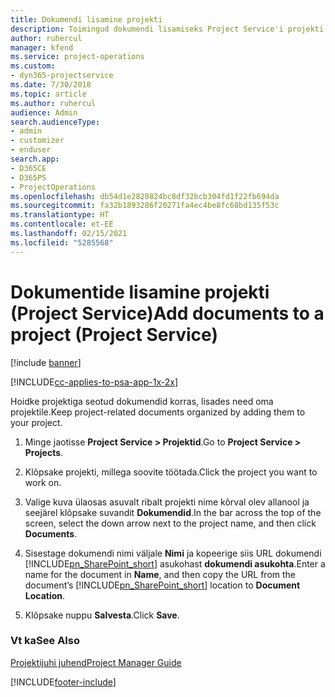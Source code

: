 ```yaml
---
title: Dokumendi lisamine projekti
description: Toimingud dokumendi lisamiseks Project Service'i projekti
author: ruhercul
manager: kfend
ms.service: project-operations
ms.custom:
- dyn365-projectservice
ms.date: 7/30/2018
ms.topic: article
ms.author: ruhercul
audience: Admin
search.audienceType:
- admin
- customizer
- enduser
search.app:
- D365CE
- D365PS
- ProjectOperations
ms.openlocfilehash: db54d1e2820824bc8df32bcb304fd1f22fb694da
ms.sourcegitcommit: fa32b1893286f20271fa4ec4be8fc68bd135f53c
ms.translationtype: HT
ms.contentlocale: et-EE
ms.lasthandoff: 02/15/2021
ms.locfileid: "5285568"
---
```

# <a name="add-documents-to-a-project-project-service"></a><span data-ttu-id="fc1d6-103">Dokumentide lisamine projekti (Project Service)</span><span class="sxs-lookup"><span data-stu-id="fc1d6-103">Add documents to a project (Project Service)</span></span>

[!include [banner](../includes/psa-now-project-operations.md)]

[!INCLUDE[cc-applies-to-psa-app-1x-2x](../includes/cc-applies-to-psa-app-1x-2x.md)]

<span data-ttu-id="fc1d6-104">Hoidke projektiga seotud dokumendid korras, lisades need oma projektile.</span><span class="sxs-lookup"><span data-stu-id="fc1d6-104">Keep project-related documents organized by adding them to your project.</span></span>  
  
1. <span data-ttu-id="fc1d6-105">Minge jaotisse **Project Service > Projektid**.</span><span class="sxs-lookup"><span data-stu-id="fc1d6-105">Go to **Project Service > Projects**.</span></span>  
  
2. <span data-ttu-id="fc1d6-106">Klõpsake projekti, millega soovite töötada.</span><span class="sxs-lookup"><span data-stu-id="fc1d6-106">Click the project you want to work on.</span></span>  
  
3. <span data-ttu-id="fc1d6-107">Valige kuva ülaosas asuvalt ribalt projekti nime kõrval olev allanool ja seejärel klõpsake suvandit **Dokumendid**.</span><span class="sxs-lookup"><span data-stu-id="fc1d6-107">In the bar across the top of the screen, select the down arrow next to the project name, and then click **Documents**.</span></span>  
  
4. <span data-ttu-id="fc1d6-108">Sisestage dokumendi nimi väljale **Nimi** ja kopeerige siis URL dokumendi [!INCLUDE[pn_SharePoint_short](../includes/pn-sharepoint-short.md)] asukohast **dokumendi asukohta**.</span><span class="sxs-lookup"><span data-stu-id="fc1d6-108">Enter a name for the document in **Name**,  and then copy the URL from the document’s [!INCLUDE[pn_SharePoint_short](../includes/pn-sharepoint-short.md)] location to **Document Location**.</span></span>  
  
5. <span data-ttu-id="fc1d6-109">Klõpsake nuppu **Salvesta**.</span><span class="sxs-lookup"><span data-stu-id="fc1d6-109">Click **Save**.</span></span>  
  
### <a name="see-also"></a><span data-ttu-id="fc1d6-110">Vt ka</span><span class="sxs-lookup"><span data-stu-id="fc1d6-110">See Also</span></span>  
 [<span data-ttu-id="fc1d6-111">Projektijuhi juhend</span><span class="sxs-lookup"><span data-stu-id="fc1d6-111">Project Manager Guide</span></span>](../psa/project-manager-guide.md)


[!INCLUDE[footer-include](../includes/footer-banner.md)]